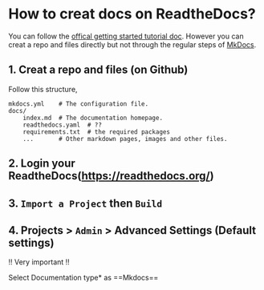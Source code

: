 # How to creat docs on ReadtheDocs?

You can follow the [offical getting started tutorial doc](https://docs.readthedocs.io/en/latest/intro/getting-started-with-mkdocs.html).
However you can creat a repo and files directly but not through the regular steps of [MkDocs](https://www.mkdocs.org/user-guide/installation/).

## 1. Creat a repo and files (on Github)

Follow this structure,
```
mkdocs.yml    # The configuration file.
docs/
    index.md  # The documentation homepage.
    readthedocs.yaml  # ??
    requirements.txt  # the required packages
    ...       # Other markdown pages, images and other files.
```

## 2. Login your ReadtheDocs(https://readthedocs.org/)

## 3. `Import a Project` then `Build` 

## 4. Projects > `Admin` > Advanced Settings (Default settings)

!! Very important !!

Select Documentation type* as ==Mkdocs==
